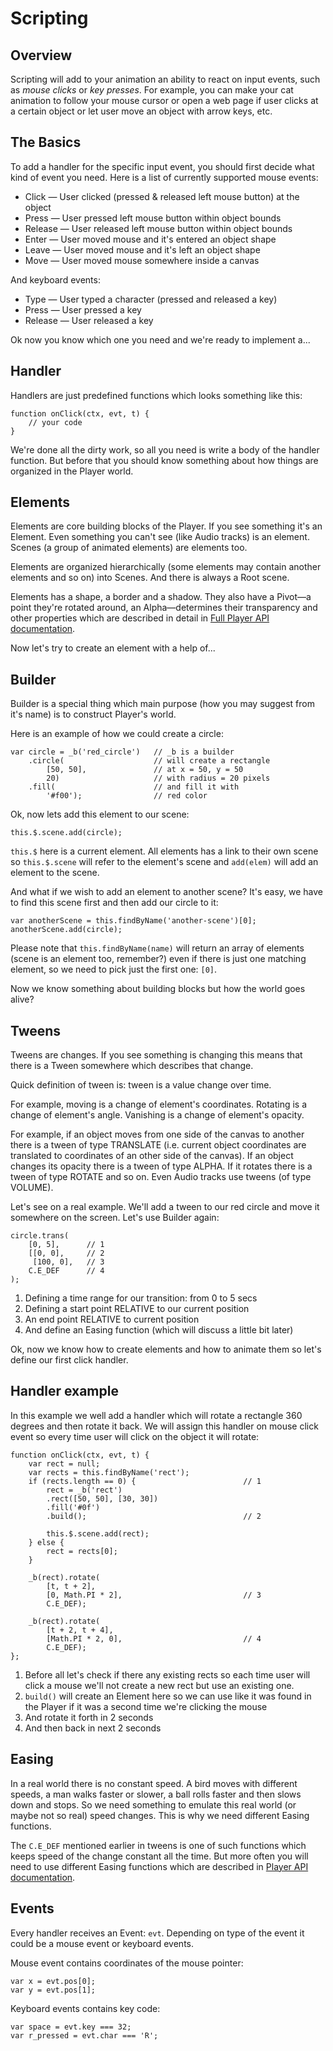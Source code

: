 # Scripting

## Overview

Scripting will add to your animation an ability to react on input events, such as _mouse clicks_ or _key presses_. For example, you can make your cat animation to follow your mouse cursor or open a web page if user clicks at a certain object or let user move an object with arrow keys, etc.

## The Basics

To add a handler for the specific input event, you should first decide what kind of event you need. Here is a list of currently supported mouse events:

* Click — User clicked (pressed & released left mouse button) at the object
* Press — User pressed left mouse button within object bounds
* Release — User released left mouse button within object bounds
* Enter — User moved mouse and it's entered an object shape
* Leave — User moved mouse and it's left an object shape
* Move — User moved mouse somewhere inside a canvas

And keyboard events:

* Type — User typed a character (pressed and released a key)
* Press — User pressed a key
* Release — User released a key

Ok now you know which one you need and we're ready to implement a...

## Handler

Handlers are just predefined functions which looks something like this:

	function onClick(ctx, evt, t) {
		// your code
	}

We're done all the dirty work, so all you need is write a body of the handler function. But before that you should know something about how things are organized in the Player world.

## Elements

Elements are core building blocks of the Player. If you see something it's an Element. Even something you can't see (like Audio tracks) is an element. Scenes (a group of animated elements) are elements too.

Elements are organized hierarchically (some elements may contain another elements and so on) into Scenes. And there is always a Root scene.

Elements has a shape, a border and a shadow. They also have a Pivot—a point they're rotated around, an Alpha—determines their transparency and other properties which are described in detail in [Full Player API documentation](http://animatron.com/player/doc/API.html).

Now let's try to create an element with a help of...

## Builder

Builder is a special thing which main purpose (how you may suggest from it's name) is to construct Player's world.

Here is an example of how we could create a circle:

	var circle = _b('red_circle')   // _b is a builder
		.circle(                    // will create a rectangle
			[50, 50],               // at x = 50, y = 50
			20)                     // with radius = 20 pixels
		.fill(                      // and fill it with
			'#f00');                // red color

Ok, now lets add this element to our scene:

	this.$.scene.add(circle);

`this.$` here is a current element. All elements has a link to their own scene so `this.$.scene` will refer to the element's scene and `add(elem)` will add an element to the scene.

And what if we wish to add an element to another scene? It's easy, we have to find this scene first and then add our circle to it:

	var anotherScene = this.findByName('another-scene')[0];
	anotherScene.add(circle);

Please note that `this.findByName(name)` will return an array of elements (scene is an element too, remember?) even if there is just one matching element, so we need to pick just the first one: `[0]`.

Now we know something about building blocks but how the world goes alive?

## Tweens

Tweens are changes. If you see something is changing this means that there is a Tween somewhere which describes that change.

Quick definition of tween is: tween is a value change over time.

For example, moving is a change of element's coordinates. Rotating is a change of element's angle. Vanishing is a change of element's opacity.

For example, if an object moves from one side of the canvas to another there is a tween of type TRANSLATE (i.e. current object coordinates are translated to coordinates of an other side of the canvas). If an object changes its opacity there is a tween of type ALPHA. If it rotates there is a tween of type ROTATE and so on. Even Audio tracks use tweens (of type VOLUME).

Let's see on a real example. We'll add a tween to our red circle and move it somewhere on the screen. Let's use Builder again:

	circle.trans(
		[0, 5],      // 1
		[[0, 0],     // 2
		 [100, 0],   // 3
		C.E_DEF      // 4
	);

1. Defining a time range for our transition: from 0 to 5 secs
2. Defining a start point RELATIVE to our current position
3. An end point RELATIVE to current position
4. And define an Easing function (which will discuss a little bit later)

Ok, now we know how to create elements and how to animate them so let's define our first click handler.

## Handler example

In this example we well add a handler which will rotate a rectangle 360 degrees and then rotate it back. We will assign this handler on mouse click event so every time user will click on the object it will rotate:

	function onClick(ctx, evt, t) {
		var rect = null;
		var rects = this.findByName('rect');
		if (rects.length == 0) {                        // 1
			rect = _b('rect')
			.rect([50, 50], [30, 30])
			.fill('#0f')
			.build();                                   // 2

			this.$.scene.add(rect);
		} else {
			rect = rects[0];
		}

		_b(rect).rotate(
			[t, t + 2],
			[0, Math.PI * 2],                           // 3
			C.E_DEF);

		_b(rect).rotate(
			[t + 2, t + 4],
			[Math.PI * 2, 0],                           // 4
			C.E_DEF);
	};

1. Before all let's check if there any existing rects so each time user will click a mouse we'll not create a new rect but use an existing one.
2. `build()` will create an Element here so we can use like it was found in the Player if it was a second time we're clicking the mouse
3. And rotate it forth in 2 seconds
4. And then back in next 2 seconds

## Easing

In a real world there is no constant speed. A bird moves with different speeds, a man walks faster or slower, a ball rolls faster and then slows down and stops. So we need something to emulate this real world (or maybe not so real) speed changes. This is why we need different Easing functions.

The `C.E_DEF` mentioned earlier in tweens is one of such functions which keeps speed of the change constant all the time. But more often you will need to use different Easing functions which are described in [Player API documentation](http://animatron.com/player/doc/API.html#tween-easings).

## Events

Every handler receives an Event: `evt`. Depending on type of the event it could be a mouse event or keyboard events.

Mouse event contains coordinates of the mouse pointer:

	var x = evt.pos[0];
	var y = evt.pos[1];

Keyboard events contains key code:

	var space = evt.key === 32;
    var r_pressed = evt.char === 'R';